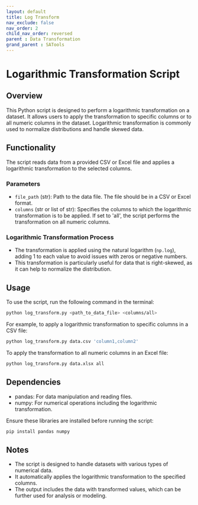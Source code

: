 ```yaml
---
layout: default
title: Log Transform
nav_exclude: false
nav_order: 2
child_nav_order: reversed
parent : Data Transformation
grand_parent : SATools
---
```


# Logarithmic Transformation Script

## Overview

This Python script is designed to perform a logarithmic transformation on a dataset. It allows users to apply the transformation to specific columns or to all numeric columns in the dataset. Logarithmic transformation is commonly used to normalize distributions and handle skewed data.

## Functionality

The script reads data from a provided CSV or Excel file and applies a logarithmic transformation to the selected columns.

### Parameters

- `file_path` (str): Path to the data file. The file should be in a CSV or Excel format.
- `columns` (str or list of str): Specifies the columns to which the logarithmic transformation is to be applied. If set to 'all', the script performs the transformation on all numeric columns.

### Logarithmic Transformation Process

- The transformation is applied using the natural logarithm (`np.log`), adding 1 to each value to avoid issues with zeros or negative numbers.
- This transformation is particularly useful for data that is right-skewed, as it can help to normalize the distribution.

## Usage

To use the script, run the following command in the terminal:

```bash
python log_transform.py <path_to_data_file> <columns/all>
```

For example, to apply a logarithmic transformation to specific columns in a CSV file:

```bash
python log_transform.py data.csv 'column1,column2'
```

To apply the transformation to all numeric columns in an Excel file:

```bash
python log_transform.py data.xlsx all
```

## Dependencies

- pandas: For data manipulation and reading files.
- numpy: For numerical operations including the logarithmic transformation.

Ensure these libraries are installed before running the script:

```bash
pip install pandas numpy
```

## Notes

- The script is designed to handle datasets with various types of numerical data.
- It automatically applies the logarithmic transformation to the specified columns.
- The output includes the data with transformed values, which can be further used for analysis or modeling.
